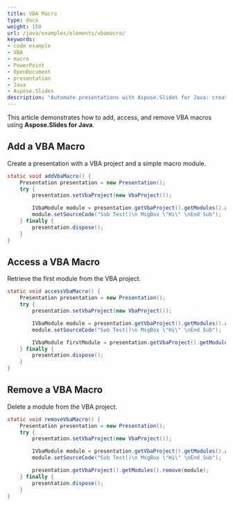 ```yaml
---
title: VBA Macro
type: docs
weight: 150
url: /java/examples/elements/vbamacro/
keywords:
- code example
- VBA
- macro
- PowerPoint
- OpenDocument
- presentation
- Java
- Aspose.Slides
description: "Automate presentations with Aspose.Slides for Java: create, run, import, and secure VBA macros in PPT, PPTX, and ODP using clear Java examples."
---
```


This article demonstrates how to add, access, and remove VBA macros using **Aspose.Slides for Java**.

## **Add a VBA Macro**

Create a presentation with a VBA project and a simple macro module.

```java
static void addVbaMacro() {
    Presentation presentation = new Presentation();
    try {
        presentation.setVbaProject(new VbaProject());

        IVbaModule module = presentation.getVbaProject().getModules().addEmptyModule("Module");
        module.setSourceCode("Sub Test()\n MsgBox \"Hi\" \nEnd Sub");
    } finally {
        presentation.dispose();
    }
}
```

## **Access a VBA Macro**

Retrieve the first module from the VBA project.

```java
static void accessVbaMacro() {
    Presentation presentation = new Presentation();
    try {
        presentation.setVbaProject(new VbaProject());

        IVbaModule module = presentation.getVbaProject().getModules().addEmptyModule("Module");
        module.setSourceCode("Sub Test()\n MsgBox \"Hi\" \nEnd Sub");

        IVbaModule firstModule = presentation.getVbaProject().getModules().get_Item(0);
    } finally {
        presentation.dispose();
    }
}
```

## **Remove a VBA Macro**

Delete a module from the VBA project.

```java
static void removeVbaMacro() {
    Presentation presentation = new Presentation();
    try {
        presentation.setVbaProject(new VbaProject());

        IVbaModule module = presentation.getVbaProject().getModules().addEmptyModule("Module");
        module.setSourceCode("Sub Test()\n MsgBox \"Hi\" \nEnd Sub");

        presentation.getVbaProject().getModules().remove(module);
    } finally {
        presentation.dispose();
    }
}
```
